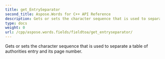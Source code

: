 ```yaml
---
title: get_EntrySeparator
second_title: Aspose.Words for C++ API Reference
description: Gets or sets the character sequence that is used to separate a table of authorities entry and its page number. 
type: docs
weight: 0
url: /cpp/aspose.words.fields/fieldtoa/get_entryseparator/
---
```


Gets or sets the character sequence that is used to separate a table of authorities entry and its page number. 

